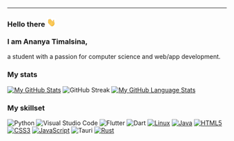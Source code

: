 ---
### Hello there <img src="https://raw.githubusercontent.com/ABSphreak/ABSphreak/master/gifs/Hi.gif" width="20px" height="20px"><br></br>I am Ananya Timalsina,
a student with a passion for computer science and web/app development.

### My stats
[![My GitHub Stats](https://github-readme-stats.vercel.app/api/?username=ananyatimalsina&count_private=true&theme=blue_navy&hide_border=true&border_radius=10&showicons=true)]()
![GitHub Streak](https://github-readme-streak-stats.herokuapp.com?user=ananyatimalsina&theme=blue_navy&hide_border=true&border_radius=10&showicons=true)
[![My GitHub Language Stats](https://github-readme-stats.vercel.app/api/top-langs/?username=ananyatimalsina&langs_count=4&theme=blue_navy&hide_border=true&border_radius=10)]()

### My skillset
![Python](https://img.shields.io/badge/Python-3776AB.svg?style=for-the-badge&logo=python&logoColor=white)
![Visual Studio Code](https://img.shields.io/badge/Visual%20Studio%20Code-0078d7.svg?style=for-the-badge&logo=vsc&logoColor=white)
![Flutter](https://img.shields.io/badge/Flutter-%2302569B.svg?style=for-the-badge&logo=Flutter&logoColor=white)
![Dart](https://img.shields.io/badge/dart-%230175C2.svg?style=for-the-badge&logo=dart&logoColor=white)
[![Linux](https://img.shields.io/badge/Linux-FCC624?style=for-the-badge&logo=linux&logoColor=black)](https://www.linux.org/)
[![Java](https://img.shields.io/badge/Java-ED8B00?style=for-the-badge&logo=openjdk&logoColor=white)](https://www.java.com/en/)
[![HTML5](https://img.shields.io/badge/HTML5-E34F26?style=for-the-badge&logo=html5&logoColor=white)](https://html5.org/)
[![CSS3](https://img.shields.io/badge/CSS3-1572B6?style=for-the-badge&logo=css3&logoColor=white)](https://www.w3.org/Style/CSS/Overview.en.html)
[![JavaScript](https://img.shields.io/badge/JavaScript-F7DF1E?style=for-the-badge&logo=javascript&logoColor=black)](https://www.javascript.com/)
![Tauri](https://img.shields.io/badge/Tauri-24C8D8.svg?style=for-the-badge&logo=tauri&logoColor=white)
[![Rust](https://img.shields.io/badge/Rust-%23000000.svg?style=for-the-badge&logo=rust&logoColor=white)](https://rust-lang.com/)
